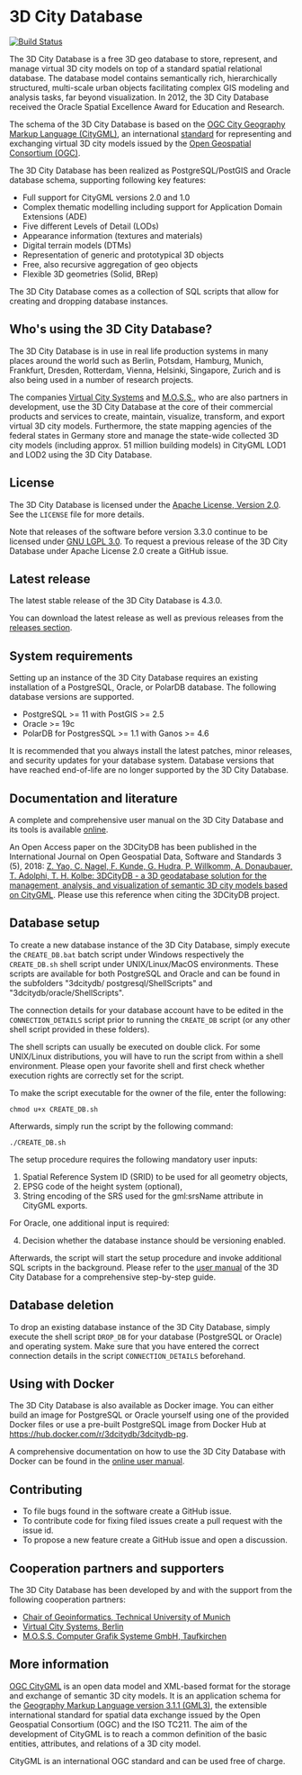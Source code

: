 3D City Database
================

[![Build Status](https://travis-ci.org/3dcitydb/3dcitydb.svg?branch=master)](https://travis-ci.org/3dcitydb/3dcitydb)

The 3D City Database is a free 3D geo database to store, represent, and manage virtual 3D city models on top of a
standard spatial relational database. The database model contains semantically rich, hierarchically structured,
multi-scale urban objects facilitating complex GIS modeling and analysis tasks, far beyond visualization.
In 2012, the 3D City Database received the Oracle Spatial Excellence Award for Education and Research.

The schema of the 3D City Database is based on the [OGC City Geography Markup Language (CityGML)](https://www.citygml.org/),
an international [standard](http://www.opengeospatial.org/standards/citygml) for representing and exchanging
virtual 3D city models issued by the [Open Geospatial Consortium (OGC)](http://www.opengeospatial.org/).

The 3D City Database has been realized as PostgreSQL/PostGIS and Oracle database schema,
supporting following key features:

 * Full support for CityGML versions 2.0 and 1.0
 * Complex thematic modelling including support for Application Domain Extensions (ADE)
 * Five different Levels of Detail (LODs)
 * Appearance information (textures and materials)
 * Digital terrain models (DTMs)
 * Representation of generic and prototypical 3D objects
 * Free, also recursive aggregation of geo objects
 * Flexible 3D geometries (Solid, BRep)

The 3D City Database comes as a collection of SQL scripts that allow for creating and dropping database instances.

Who's using the 3D City Database?
---------------------------------

The 3D City Database is in use in real life production systems in many places around the world such as
Berlin, Potsdam, Hamburg, Munich, Frankfurt, Dresden, Rotterdam, Vienna, Helsinki, Singapore, Zurich
and is also being used in a number of research projects.

The companies [Virtual City Systems](https://vc.systems/) and [M.O.S.S.](https://www.moss.de/), who are also
partners in development, use the 3D City Database at the core of their commercial products and services to create,
maintain, visualize, transform, and export virtual 3D city models. Furthermore, the state mapping agencies of the
federal states in Germany store and manage the state-wide collected 3D city models
(including approx. 51 million building models) in CityGML LOD1 and LOD2 using the 3D City Database. 

License
-------
The 3D City Database is licensed under the [Apache License, Version 2.0](http://www.apache.org/licenses/LICENSE-2.0).
See the `LICENSE` file for more details.

Note that releases of the software before version 3.3.0 continue to be licensed under [GNU LGPL 3.0](https://www.gnu.org/licenses/lgpl-3.0.en.html).
To request a previous release of the 3D City Database under Apache License 2.0 create a GitHub issue.

Latest release
--------------
The latest stable release of the 3D City Database is 4.3.0.

You can download the latest release as well as previous releases from the
[releases section](https://github.com/3dcitydb/3dcitydb/releases).

System requirements
-------------------
Setting up an instance of the 3D City Database requires an existing installation of a PostgreSQL, Oracle,
or PolarDB database. The following database versions are supported.

* PostgreSQL >= 11 with PostGIS >= 2.5
* Oracle >= 19c
* PolarDB for PostgresSQL >= 1.1 with Ganos >= 4.6

It is recommended that you always install the latest patches, minor releases, and security updates for your
database system. Database versions that have reached end-of-life are no longer supported by the 3D City Database.

Documentation and literature
----------------------------
A complete and comprehensive user manual on the 3D City Database and its tools is available
[online](https://3dcitydb-docs.readthedocs.io/en/version-2021.1/).

An Open Access paper on the 3DCityDB has been published in the International Journal on Open Geospatial Data,
Software and Standards 3 (5), 2018: [Z. Yao, C. Nagel, F. Kunde, G. Hudra, P. Willkomm, A. Donaubauer, T. Adolphi, T. H. Kolbe: 3DCityDB - a 3D geodatabase solution for the management, analysis, and visualization of semantic 3D city models based on CityGML](https://doi.org/10.1186/s40965-018-0046-7). Please use this reference when citing the 3DCityDB project.

Database setup
--------------
To create a new database instance of the 3D City Database, simply execute
the `CREATE_DB.bat` batch script under Windows respectively the `CREATE_DB.sh`
shell script under UNIX/Linux/MacOS environments. These scripts are available
for both PostgreSQL and Oracle and can be found in the subfolders "3dcitydb/
postgresql/ShellScripts" and "3dcitydb/oracle/ShellScripts".

The connection details for your database account have to be edited in the
`CONNECTION_DETAILS` script prior to running the `CREATE_DB` script (or any
other shell script provided in these folders).

The shell scripts can usually be executed on double click. For some UNIX/Linux
distributions, you will have to run the script from within a shell environment.
Please open your favorite shell and first check whether execution rights are
correctly set for the script.

To make the script executable for the owner of the file, enter the following:

    chmod u+x CREATE_DB.sh

Afterwards, simply run the script by the following command:

    ./CREATE_DB.sh

The setup procedure requires the following mandatory user inputs:
1) Spatial Reference System ID (SRID) to be used for all geometry objects,
2) EPSG code of the height system (optional),
3) String encoding of the SRS used for the gml:srsName attribute in CityGML exports.

For Oracle, one additional input is required:

4) Decision whether the database instance should be versioning enabled.

Afterwards, the script will start the setup procedure and invoke additional
SQL scripts in the background. Please refer to the [user manual](https://3dcitydb-docs.readthedocs.io/en/version-2021.1/)
of the 3D City Database for a comprehensive step-by-step guide.

Database deletion
-----------------
To drop an existing database instance of the 3D City Database, simply execute
the shell script `DROP_DB` for your database (PostgreSQL or Oracle) and
operating system. Make sure that you have entered the correct connection
details in the script `CONNECTION_DETAILS` beforehand.

Using with Docker
-----------------

The 3D City Database is also available as Docker image. You can either build an image for PostgreSQL or Oracle
yourself using one of the provided Docker files or use a pre-built PostgreSQL image from Docker Hub at
https://hub.docker.com/r/3dcitydb/3dcitydb-pg.

A comprehensive documentation on how to use the 3D City Database with Docker can be found in the
[online user manual](https://3dcitydb-docs.readthedocs.io/en/version-2021.1/).

Contributing
------------
* To file bugs found in the software create a GitHub issue.
* To contribute code for fixing filed issues create a pull request with the issue id.
* To propose a new feature create a GitHub issue and open a discussion.

Cooperation partners and supporters
-----------------------------------
The 3D City Database has been developed by and with the support from the following cooperation partners:

* [Chair of Geoinformatics, Technical University of Munich](https://www.lrg.tum.de/gis/)
* [Virtual City Systems, Berlin](https://vc.systems/)
* [M.O.S.S. Computer Grafik Systeme GmbH, Taufkirchen](http://www.moss.de/)

More information
----------------
[OGC CityGML](http://www.opengeospatial.org/standards/citygml) is an open data model and XML-based format for the
storage and exchange of semantic 3D city models. It is an application schema for the
[Geography Markup Language version 3.1.1 (GML3)](http://www.opengeospatial.org/standards/gml), the extensible
international standard for spatial data exchange issued by the Open Geospatial Consortium (OGC) and the ISO TC211.
The aim of the development of CityGML is to reach a common definition of the basic entities, attributes,
and relations of a 3D city model.

CityGML is an international OGC standard and can be used free of charge.